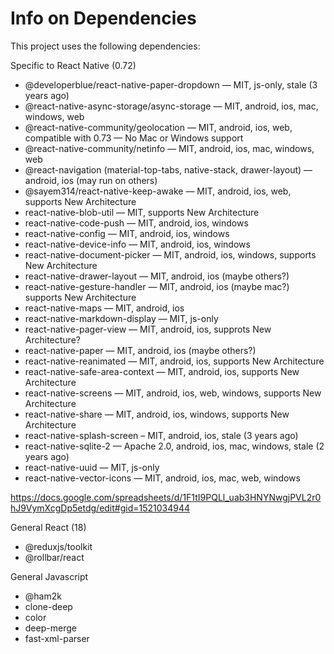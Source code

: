 # Info on Dependencies

This project uses the following dependencies:

Specific to React Native (0.72)
* @developerblue/react-native-paper-dropdown — MIT, js-only, stale (3 years ago)
* @react-native-async-storage/async-storage — MIT, android, ios, mac, windows, web
* @react-native-community/geolocation — MIT, android, ios, web, compatible with 0.73 — No Mac or Windows support
* @react-native-community/netinfo — MIT, android, ios, mac, windows, web
* @react-navigation (material-top-tabs, native-stack, drawer-layout) — android, ios (may run on others)
* @sayem314/react-native-keep-awake — MIT, android, ios, web, supports New Architecture
* react-native-blob-util — MIT, supports New Architecture
* react-native-code-push — MIT, android, ios, windows
* react-native-config — MIT, android, ios, windows
* react-native-device-info — MIT, android, ios, windows
* react-native-document-picker — MIT, android, ios, windows, supports New Architecture
* react-native-drawer-layout — MIT, android, ios (maybe others?)
* react-native-gesture-handler — MIT, android, ios (maybe mac?) supports New Architecture
* react-native-maps — MIT, android, ios
* react-native-markdown-display — MIT, js-only
* react-native-pager-view — MIT, android, ios, supprots New Architecture?
* react-native-paper — MIT, android, ios (maybe others?)
* react-native-reanimated — MIT, android, ios, supports New Architecture
* react-native-safe-area-context — MIT, android, ios, supports New Architecture
* react-native-screens — MIT, android, ios, web, windows, supports New Architecture
* react-native-share — MIT, android, ios, windows, supports New Architecture
* react-native-splash-screen – MIT, android, ios, stale (3 years ago)
* react-native-sqlite-2 — Apache 2.0, android, ios, mac, windows, stale (2 years ago)
* react-native-uuid — MIT, js-only
* react-native-vector-icons — MIT, android, ios, mac, web, windows

https://docs.google.com/spreadsheets/d/1F1tI9PQLl_uab3HNYNwgjPVL2r0hJ9VymXcgDp5etdg/edit#gid=1521034944

General React (18)
* @reduxjs/toolkit
* @rollbar/react

General Javascript
* @ham2k
* clone-deep
* color
* deep-merge
* fast-xml-parser
